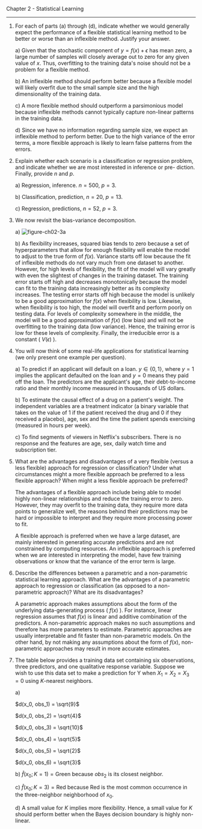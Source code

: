 Chapter 2 - Statistical Learning

---

1. For each of parts (a) through (d), indicate whether we would generally expect
the performance of a flexible statistical learning method to be better or worse
than an inflexible method. Justify your answer.

    a) Given that the stochastic component of $y = f(x) + \epsilon$ has mean
    zero, a large number of samples will closely average out to zero for any
    given value of $x$. Thus, overfitting to the training data's noise should
    not be a problem for a flexible method.

    b) An inflexible method should perform better because a flexible model will
    likely overfit due to the small sample size and the high dimensionality of
    the training data.

    c) A more flexible method should outperform a parsimonious model because
    inflexible methods cannot typically capture non-linear patterns in the
    training data.

    d) Since we have no information regarding sample size, we expect an
    inflexible method to perform better. Due to the high variance of the error
    terms, a more flexible approach is likely to learn false patterns from the
    errors.

2. Explain whether each scenario is a classification or regression problem, and
indicate whether we are most interested in inference or pre- diction. Finally,
provide $n$ and $p$.

    a) Regression, inference. $n = 500$, $p = 3$.
    
    b) Classification, prediction, $n = 20$, $p = 13$.

    c) Regression, predictions, $n = 52$, $p = 3$.

3. We now revisit the bias-variance decomposition.

    a) ![figure-ch02-3a](
        https://drive.google.com/uc?id=1zXTYjQ7-B0cuT2XvqPqlycKo24cGXPK4
    )

    b) As flexibility increases, squared bias tends to zero because a set of
    hyperparameters that allow for enough flexibility will enable the model to
    adjust to the true form of $f(x)$. Variance starts off low because the fit
    of inflexible methods do not vary much from one dataset to another. However,
    for high levels of flexibility, the fit of the model will vary greatly with
    even the slightest of changes in the training dataset. The training error
    starts off high and decreases monotonically because the model can fit to the
    training data increasingly better as its complexity increases. The testing
    error starts off high because the model is unlikely to be a good
    approximation for $f(x)$ when  flexibility is low. Likewise, when
    flexibility is too high, the model will overfit and perform poorly on
    testing data. For levels of complexity somewhere in the middle, the model
    will be a good approximation of $f(x)$ (low bias) and will not be
    overfitting to the training data (low variance). Hence, the training error
    is low for these levels of complexity. Finally, the irreducible error is a
    constant ( $V(\epsilon)$ ).

4. You will now think of some real-life applications for statistical learning
(we only present one example per question).

    a) To predict if an applicant will default on a loan. $y \in \{0, 1\}$,
    where $y = 1$ implies the applicant defaulted on the loan and $y = 0$ means
    they paid off the loan. The predictors are the applicant's age, their
    debt-to-income ratio and their monthly income measured in thousands of US
    dollars.

    b) To estimate the causal effect of a drug on a patient's weight. The
    independent variables are a treatment indicator (a binary variable that
    takes on the value of $1$ if the patient received the drug and $0$ if they
    received a placebo), age, sex and the time the patient spends exercising
    (measured in hours per week).

    c) To find segments of viewers in Netflix's subscribers. There is no
    response and the features are age, sex, daily watch time and subscription
    tier.

5. What are the advantages and disadvantages of a very flexible (versus a less
flexible) approach for regression or classification? Under what circumstances
might a more flexible approach be preferred to a less flexible approach? When
might a less flexible approach be preferred?

    The advantages of a flexible approach include being able to model highly
    non-linear relationships and reduce the training error to zero. However,
    they may overfit to the training data, they require more data points to
    generalize well, the reasons behind their predictions may be hard or
    impossible to interpret and they require more processing power to fit.

    A flexible approach is preferred when we have a large dataset, are mainly
    interested in generating accurate predictions and are not constrained by
    computing resources. An inflexible approach is preferred when we are
    interested in interpreting the model, have few
    training observations or know that the variance of the error term is large.

6. Describe the differences between a parametric and a non-parametric
statistical learning approach. What are the advantages of a parametric
approach to regression or classification (as opposed to a non-parametric
approach)? What are its disadvantages?

    A parametric approach makes assumptions about the form of the underlying
    data-generating process ( $f(x)$ ). For instance, linear regression assumes
    that $f(x)$ is linear and additive combination of the predictors. A
    non-parametric approach makes no such assumptions and therefore has more
    parameters to estimate. Parametric approaches are usually interpretable and
    fit faster than non-parametric models. On the other hand, by not making any
    assumptions about the form of $f(x)$, non-parametric approaches may result
    in more accurate estimates.

7. The table below provides a training data set containing six observations,
three predictors, and one qualitative response variable. Suppose we wish to use
this data set to make a prediction for Y when $X_1 = X_2 = X_3 = 0$ using
_K_-nearest neighbors.

    a)

    $d(x_0, obs_1) = \sqrt{9}$

    $d(x_0, obs_2) = \sqrt{4}$

    $d(x_0, obs_3) = \sqrt{10}$

    $d(x_0, obs_4) = \sqrt{5}$

    $d(x_0, obs_5) = \sqrt{2}$

    $d(x_0, obs_6) = \sqrt{3}$

    b) $\hat{f}(x_0; K=1) = \text{Green}$ because $obs_2$ is its closest
    neighbor.

    c) $\hat{f}(x_0; K=3) = \text{Red}$ because $\text{Red}$ is the most common
    occurrence in the three-neighbor neighborhood of $x_0$.

    d) A small value for $K$ implies more flexibility. Hence, a small value for
    $K$ should perform better when the Bayes decision boundary is highly 
    non-linear.